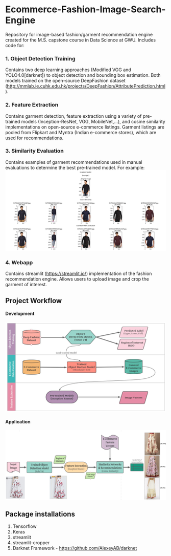 # Ecommerce-Fashion-Image-Search-Engine

Repository for image-based fashion/garment recommendation engine created for the M.S. capstone course in Data Science at GWU. Includes code for:

### 1. Object Detection Training
Contains two deep learning approaches (Modified VGG and YOLO4.0[darknet]) to object detection and bounding box estimation. Both models trained on the open-source DeepFashion dataset (http://mmlab.ie.cuhk.edu.hk/projects/DeepFashion/AttributePrediction.html). 

### 2. Feature Extraction
Contains garment detection, feature extraction using a variety of pre-trained models (Inception-ResNet, VGG, MobileNet,...), and cosine similarity implementations on open-source e-commerce listings. Garment listings are pooled from Flipkart and Myntra (Indian e-commerce stores), which are used for recommendations. 

### 3. Similarity Evaluation
Contains examples of garment recommendations used in manual evaluations to determine the best pre-trained model. For example:
![Evaluatio_Image](Similarity_Evaluation/Test_samples/upper_samples/black.jpg?raw=true)
### 4. Webapp
Contains streamlit (https://streamlit.io/) implementation of the fashion recommendation engine. Allows users to upload image and crop the garment of interest. 

## Project Workflow

#### Development
![Workflow](work_flow1.jpg?raw=true)

#### Application
![Workflow](work_flow2.jpg?raw=true)

## Package installations
1. Tensorflow
2. Keras
3. streamlit
4. streamlit-cropper
5. Darknet Framework - https://github.com/AlexeyAB/darknet
